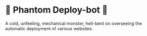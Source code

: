 # 🤖 Phantom Deploy-bot 🤖

A cold, unfeeling, mechanical monster, hell-bent on overseeing the automatic deployment of various websites. 
